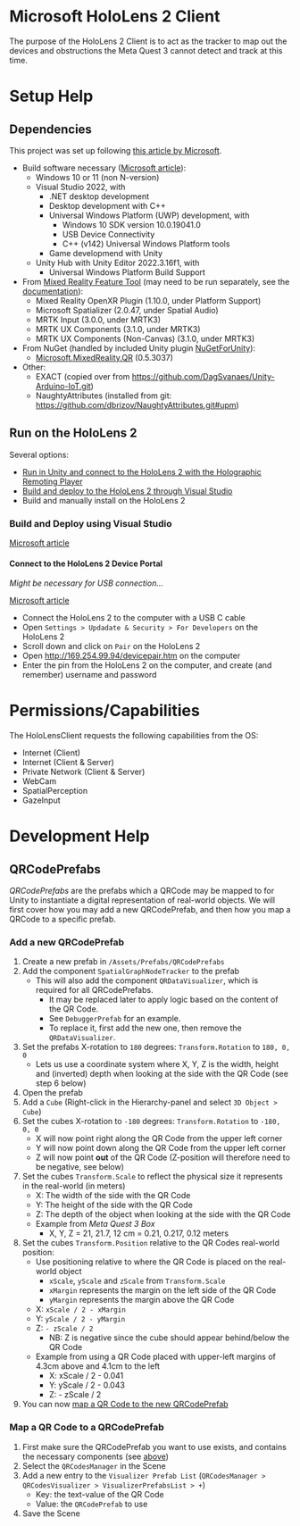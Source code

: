 # Microsoft HoloLens 2 Client

The purpose of the HoloLens 2 Client is to act as the tracker to map out the devices and obstructions the Meta Quest 3 cannot detect and track at this time.


# Setup Help


## Dependencies

This project was set up following [this article by Microsoft](https://learn.microsoft.com/en-us/windows/mixed-reality/mrtk-unity/mrtk3-overview/getting-started/setting-up/setup-new-project).

- Build software necessary ([Microsoft article](https://learn.microsoft.com/en-us/windows/mixed-reality/develop/install-the-tools?tabs=unity)):
  - Windows 10 or 11 (non N-version)
  - Visual Studio 2022, with
    - .NET desktop development
    - Desktop development with C++
    - Universal Windows Platform (UWP) development, with
      - Windows 10 SDK version 10.0.19041.0
      - USB Device Connectivity
      - C++ (v142) Universal Windows Platform tools
    - Game developmend with Unity
  - Unity Hub with Unity Editor 2022.3.16f1, with
    - Universal Windows Platform Build Support
- From [Mixed Reality Feature Tool](https://aka.ms/mrfeaturetool) (may need to be run separately, see the [documentation](https://learn.microsoft.com/en-gb/windows/mixed-reality/develop/unity/welcome-to-mr-feature-tool)):
  - Mixed Reality OpenXR Plugin (1.10.0, under Platform Support)
  - Microsoft Spatializer (2.0.47, under Spatial Audio)
  - MRTK Input (3.0.0, under MRTK3)
  - MRTK UX Components (3.1.0, under MRTK3)
  - MRTK UX Components (Non-Canvas) (3.1.0, under MRTK3)
- From NuGet (handled by included Unity plugin [NuGetForUnity](https://github.com/GlitchEnzo/NuGetForUnity)):
  - [Microsoft.MixedReality.QR](https://www.nuget.org/Packages/Microsoft.MixedReality.QR) (0.5.3037)
- Other:
  - EXACT (copied over from https://github.com/DagSvanaes/Unity-Arduino-IoT.git)
  - NaughtyAttributes (installed from git: https://github.com/dbrizov/NaughtyAttributes.git#upm)


## Run on the HoloLens 2

Several options:

- [Run in Unity and connect to the HoloLens 2 with the Holographic Remoting Player](https://learn.microsoft.com/en-us/windows/mixed-reality/develop/unity/preview-and-debug-your-app?tabs=openxr)
- [Build and deploy to the HoloLens 2 through Visual Studio](#build-and-deploy-using-visual-studio)
- Build and manually install on the HoloLens 2


### Build and Deploy using Visual Studio

[Microsoft article](https://learn.microsoft.com/en-us/windows/mixed-reality/mrtk-unity/mrtk3-overview/test-and-deploy/hololens2-deployment)


#### Connect to the HoloLens 2 Device Portal

_Might be necessary for USB connection..._

[Microsoft article](https://learn.microsoft.com/en-us/windows/mixed-reality/develop/advanced-concepts/using-the-windows-device-portal)

- Connect the HoloLens 2 to the computer with a USB C cable
- Open `Settings > Updadate & Security > For Developers` on the HoloLens 2
- Scroll down and click on `Pair` on the HoloLens 2
- Open http://169.254.99.94/devicepair.htm on the computer
- Enter the pin from the HoloLens 2 on the computer, and create (and remember) username and password


# Permissions/Capabilities

The HoloLensClient requests the following capabilities from the OS:
- Internet (Client)
- Internet (Client & Server)
- Private Network (Client & Server)
- WebCam
- SpatialPerception
- GazeInput


# Development Help


## QRCodePrefabs

_QRCodePrefabs_ are the prefabs which a QRCode may be mapped to for Unity to instantiate a digital representation
of real-world objects. We will first cover how you may add a new QRCodePrefab, and then how you map a QRCode to a
specific prefab.


### Add a new QRCodePrefab

1. Create a new prefab in `/Assets/Prefabs/QRCodePrefabs`
2. Add the component `SpatialGraphNodeTracker` to the prefab
   - This will also add the component `QRDataVisualizer`, which is required for all
     QRCodePrefabs.
     - It may be replaced later to apply logic based on the content of the QR Code.
     - See `DebuggerPrefab` for an example.
     - To replace it, first add the new one, then remove the `QRDataVisualizer`.
3. Set the prefabs X-rotation to `180` degrees: `Transform.Rotation` to `180, 0, 0`
   - Lets us use a coordinate system where X, Y, Z is the width, height and (inverted) depth when looking at the side
     with the QR Code (see step 6 below)
4. Open the prefab
5. Add a `Cube` (Right-click in the Hierarchy-panel and select `3D Object > Cube`)
6. Set the cubes X-rotation to `-180` degrees: `Transform.Rotation` to `-180, 0, 0`
   - X will now point right along the QR Code from the upper left corner
   - Y will now point down along the QR Code from the upper left corner
   - Z will now point __out__ of the QR Code (Z-position will therefore need to be negative, see below)
7. Set the cubes `Transform.Scale` to reflect the physical size it represents in the real-world (in meters)
   - X: The width of the side with the QR Code
   - Y: The height of the side with the QR Code
   - Z: The depth of the object when looking at the side with the QR Code
   - Example from _Meta Quest 3 Box_
     - X, Y, Z = 21, 21.7, 12 cm = 0.21, 0.217, 0.12 meters
8. Set the cubes `Transform.Position` relative to the QR Codes real-world position:
   - Use positioning relative to where the QR Code is placed on the real-world object
     - `xScale`, `yScale` and `zScale` from `Transform.Scale`
     - `xMargin` represents the margin on the left side of the QR Code
     - `yMargin` represents the margin above the QR Code
   - X: `xScale / 2 - xMargin`
   - Y: `yScale / 2 - yMargin`
   - Z: `- zScale / 2`
     - NB: Z is negative since the cube should appear behind/below the QR Code
   - Example from using a QR Code placed with upper-left margins of 4.3cm above and 4.1cm to the left
     - X: xScale / 2 - 0.041
     - Y: yScale / 2 - 0.043
     - Z: - zScale / 2
9. You can now [map a QR Code to the new QRCodePrefab](#map-a-qr-code-to-a-qrcodeprefab)

### Map a QR Code to a QRCodePrefab

1. First make sure the QRCodePrefab you want to use exists, and contains the necessary components
   (see [above](#add-a-new-qrcodeprefab))
2. Select the `QRCodesManager` in the Scene
3. Add a new entry to the `Visualizer Prefab List` (`QRCodesManager > QRCodesVisualizer > VisualizerPrefabsList > +`)
   - Key: the text-value of the QR Code
   - Value: the `QRCodePrefab` to use
4. Save the Scene
